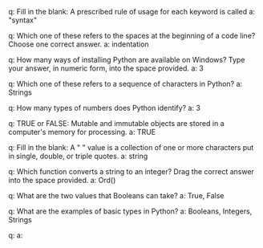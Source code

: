 q: Fill in the blank: A prescribed rule of usage for each keyword is called
a: "syntax"

q: Which one of these refers to the spaces at the beginning of a code line? Choose one correct answer.
a: indentation

q: How many ways of installing Python are available on Windows? Type your answer, in numeric form, into the space provided.
a: 3

q: Which one of these refers to a sequence of characters in Python?
a: Strings

q: How many types of numbers does Python identify?
a: 3

q: TRUE or FALSE: Mutable and immutable objects are stored in a computer's memory for processing.
a: TRUE

q: Fill in the blank: A " " value is a collection of one or more characters put in single, double, or triple quotes.
a: string

q: Which function converts a string to an integer? Drag the correct answer into the space provided. 
a: Ord()

q: What are the two values that Booleans can take?
a: True, False

q: What are the examples of basic types in Python?
a: Booleans, Integers, Strings

q:
a:
